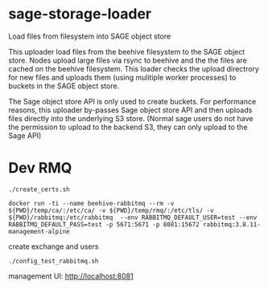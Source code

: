 # sage-storage-loader
Load files from filesystem into SAGE object store


This uploader load files from the beehive filesystem to the SAGE object store. Nodes upload large files via rsync to beehive and the the files are cached on the beehive filesystem. This loader checks the upload directrory for new files and uploads them (using mulitiple worker processes) to buckets in the SAGE object store.

The Sage object store API is only used to create buckets. For performance reasons, this uploader by-passes Sage object store API and then uploads files directly into the underlying S3 store. (Normal sage users do not have the permission to upload to the backend S3, they can only upload to the Sage API)









# Dev RMQ

```console
./create_certs.sh
```


```console
docker run -ti --name beehive-rabbitmq --rm -v ${PWD}/temp/ca/:/etc/ca/ -v ${PWD}/temp/rmq/:/etc/tls/ -v ${PWD}/rabbitmq:/etc/rabbitmq  --env RABBITMQ_DEFAULT_USER=test --env RABBITMQ_DEFAULT_PASS=test -p 5671:5671 -p 8081:15672 rabbitmq:3.8.11-management-alpine
```

create exchange and users
```console
./config_test_rabbitmq.sh
```




management UI:
[http://localhost:8081](http://localhost:8081)

